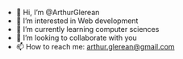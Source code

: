 - 👋 Hi, I’m @ArthurGlerean
- 👀 I’m interested in Web development
- 🌱 I’m currently learning computer sciences
- 💞️ I’m looking to collaborate with you
- 📫 How to reach me: arthur.glerean@gmail.com

<!---
ArthurGlerean/ArthurGlerean is a ✨ special ✨ repository because its `README.md` (this file) appears on your GitHub profile.
You can click the Preview link to take a look at your changes.
--->
